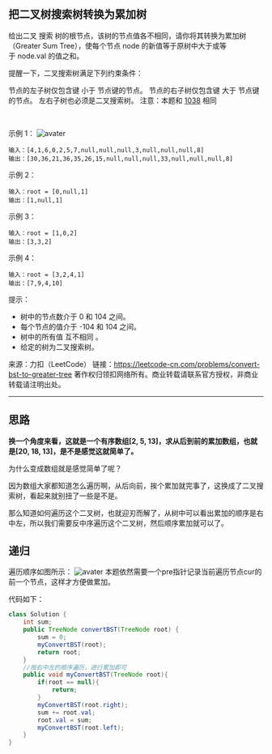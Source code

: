 ## 把二叉树搜索树转换为累加树

给出二叉 搜索 树的根节点，该树的节点值各不相同，请你将其转换为累加树（Greater Sum Tree），使每个节点 node 的新值等于原树中大于或等于 node.val 的值之和。

提醒一下，二叉搜索树满足下列约束条件：

节点的左子树仅包含键 小于 节点键的节点。
节点的右子树仅包含键 大于 节点键的节点。
左右子树也必须是二叉搜索树。
注意：本题和 [1038](https://github.com/caixiongjiang/caixiongjiang/blob/main/leetcode_java/leetcode_train/leetcode1038.md) 相同

 

示例 1：
![avater](https://assets.leetcode-cn.com/aliyun-lc-upload/uploads/2019/05/03/tree.png)

```
输入：[4,1,6,0,2,5,7,null,null,null,3,null,null,null,8]
输出：[30,36,21,36,35,26,15,null,null,null,33,null,null,null,8]
```
示例 2：
```
输入：root = [0,null,1]
输出：[1,null,1]
```
示例 3：
```
输入：root = [1,0,2]
输出：[3,3,2]
```
示例 4：
```
输入：root = [3,2,4,1]
输出：[7,9,4,10] 
```
提示：

* 树中的节点数介于 0 和 104 之间。
* 每个节点的值介于 -104 和 104 之间。
* 树中的所有值 互不相同 。
* 给定的树为二叉搜索树。

来源：力扣（LeetCode）
链接：https://leetcode-cn.com/problems/convert-bst-to-greater-tree
著作权归领扣网络所有。商业转载请联系官方授权，非商业转载请注明出处。

---

## 思路

**换一个角度来看，这就是一个有序数组[2, 5, 13]，求从后到前的累加数组，也就是[20, 18, 13]，是不是感觉这就简单了。**

为什么变成数组就是感觉简单了呢？

因为数组大家都知道怎么遍历啊，从后向前，挨个累加就完事了，这换成了二叉搜索树，看起来就别扭了一些是不是。

那么知道如何遍历这个二叉树，也就迎刃而解了，从树中可以看出累加的顺序是右中左，所以我们需要反中序遍历这个二叉树，然后顺序累加就可以了。

## 递归
遍历顺序如图所示：
![avater](https://camo.githubusercontent.com/10bf49200c0f9d2574ebc7eb2c27e2fd64fd2e86c3caf79c5631cdf7c73b842b/68747470733a2f2f696d672d626c6f672e6373646e696d672e636e2f32303231303230343135333434303636362e706e67)
本题依然需要一个pre指针记录当前遍历节点cur的前一个节点，这样才方便做累加。

代码如下：

```java
class Solution {
    int sum;
    public TreeNode convertBST(TreeNode root) {
        sum = 0;
        myConvertBST(root);
        return root;
    }
    //按右中左的顺序遍历，进行累加即可
    public void myConvertBST(TreeNode root){
        if(root == null){
            return;
        }
        myConvertBST(root.right);
        sum += root.val;
        root.val = sum;
        myConvertBST(root.left);
    }
}
```